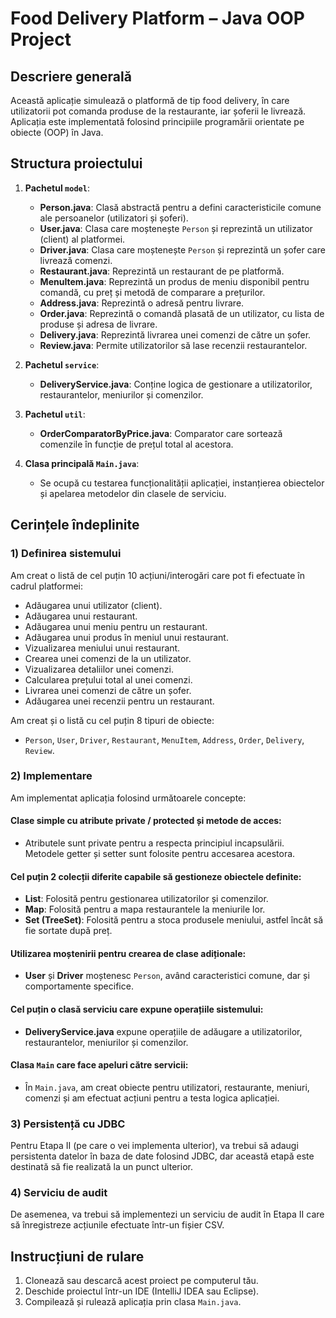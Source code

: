 
# Food Delivery Platform – Java OOP Project

## Descriere generală

Această aplicație simulează o platformă de tip food delivery, în care utilizatorii pot comanda produse de la restaurante, iar șoferii le livrează. Aplicația este implementată folosind principiile programării orientate pe obiecte (OOP) în Java.

## Structura proiectului

1. **Pachetul `model`**:
    - **Person.java**: Clasă abstractă pentru a defini caracteristicile comune ale persoanelor (utilizatori și șoferi).
    - **User.java**: Clasa care moștenește `Person` și reprezintă un utilizator (client) al platformei.
    - **Driver.java**: Clasa care moștenește `Person` și reprezintă un șofer care livrează comenzi.
    - **Restaurant.java**: Reprezintă un restaurant de pe platformă.
    - **MenuItem.java**: Reprezintă un produs de meniu disponibil pentru comandă, cu preț și metodă de comparare a prețurilor.
    - **Address.java**: Reprezintă o adresă pentru livrare.
    - **Order.java**: Reprezintă o comandă plasată de un utilizator, cu lista de produse și adresa de livrare.
    - **Delivery.java**: Reprezintă livrarea unei comenzi de către un șofer.
    - **Review.java**: Permite utilizatorilor să lase recenzii restaurantelor.

2. **Pachetul `service`**:
    - **DeliveryService.java**: Conține logica de gestionare a utilizatorilor, restaurantelor, meniurilor și comenzilor.

3. **Pachetul `util`**:
    - **OrderComparatorByPrice.java**: Comparator care sortează comenzile în funcție de prețul total al acestora.

4. **Clasa principală `Main.java`**: 
    - Se ocupă cu testarea funcționalității aplicației, instanțierea obiectelor și apelarea metodelor din clasele de serviciu.

## Cerințele îndeplinite

### 1) Definirea sistemului
Am creat o listă de cel puțin 10 acțiuni/interogări care pot fi efectuate în cadrul platformei:
   - Adăugarea unui utilizator (client).
   - Adăugarea unui restaurant.
   - Adăugarea unui meniu pentru un restaurant.
   - Adăugarea unui produs în meniul unui restaurant.
   - Vizualizarea meniului unui restaurant.
   - Crearea unei comenzi de la un utilizator.
   - Vizualizarea detaliilor unei comenzi.
   - Calcularea prețului total al unei comenzi.
   - Livrarea unei comenzi de către un șofer.
   - Adăugarea unei recenzii pentru un restaurant.

Am creat și o listă cu cel puțin 8 tipuri de obiecte:
   - `Person`, `User`, `Driver`, `Restaurant`, `MenuItem`, `Address`, `Order`, `Delivery`, `Review`.

### 2) Implementare
Am implementat aplicația folosind următoarele concepte:

#### Clase simple cu atribute private / protected și metode de acces:
   - Atributele sunt private pentru a respecta principiul incapsulării. Metodele getter și setter sunt folosite pentru accesarea acestora.

#### Cel puțin 2 colecții diferite capabile să gestioneze obiectele definite:
   - **List**: Folosită pentru gestionarea utilizatorilor și comenzilor.
   - **Map**: Folosită pentru a mapa restaurantele la meniurile lor.
   - **Set (TreeSet)**: Folosită pentru a stoca produsele meniului, astfel încât să fie sortate după preț.

#### Utilizarea moștenirii pentru crearea de clase adiționale:
   - **User** și **Driver** moștenesc `Person`, având caracteristici comune, dar și comportamente specifice.

#### Cel puțin o clasă serviciu care expune operațiile sistemului:
   - **DeliveryService.java** expune operațiile de adăugare a utilizatorilor, restaurantelor, meniurilor și comenzilor.

#### Clasa `Main` care face apeluri către servicii:
   - În `Main.java`, am creat obiecte pentru utilizatori, restaurante, meniuri, comenzi și am efectuat acțiuni pentru a testa logica aplicației.

### 3) Persistență cu JDBC
Pentru Etapa II (pe care o vei implementa ulterior), va trebui să adaugi persistenta datelor în baza de date folosind JDBC, dar această etapă este destinată să fie realizată la un punct ulterior.

### 4) Serviciu de audit
De asemenea, va trebui să implementezi un serviciu de audit în Etapa II care să înregistreze acțiunile efectuate într-un fișier CSV.

## Instrucțiuni de rulare

1. Clonează sau descarcă acest proiect pe computerul tău.
2. Deschide proiectul într-un IDE (IntelliJ IDEA sau Eclipse).
3. Compilează și rulează aplicația prin clasa `Main.java`.

